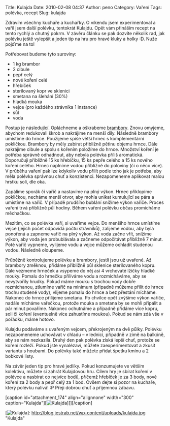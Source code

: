Title: Kulajda
Date: 2010-02-08 04:37
Author: peno
Category: Vaření
Tags: polévka, recept
Slug: kulajda

Zdravím všechny kuchaře a kuchařky. O víkendu jsem experimentoval a
vařil jsem další polévku, tentokrát Kulajdu. Opět vám přináším recept na
tento rychlý a chutný pokrm. V závěru článku se pak dozvíte několik rad,
jak polévku ještě vylepšit a jeden tip na hru pro hravé kluky a holky
:D. Nuže pojďme na to!

Potřebovat budeme tyto suroviny:

-   1 kg brambor
-   2 cibule
-   pepř celý
-   nové koření celé
-   hřebíček
-   sterilovaný kopr ve sklenici
-   smetana na šlehání (30%)
-   hladká mouka
-   vejce (pro každého strávníka 1 instance)
-   sůl
-   voda

Postup je následující. Opláchneme a oškrabeme
<abbr title="chcete-li, erteple">brambory</abbr>. Znovu omyjeme, abychom
redukovali škrob a nakrájíme na menší díly. Následně brambory umístíme
do hrnce. Použijeme spíše větší hrnec s komplementární pokličkou.
Brambory by měly zabírat přibližně pětinu objemu hrnce. Dále nakrájíme
cibule a spolu s kořením položíme do hrnce. Množství koření je potřeba
správně odhadnout, aby nebyla polévka příliš aromatická. Doporučuji
přibližně 15 ks hřebíčku, 15 ks pepře celého a 15 ks nového koření
celého. Hrnec naplníme vodou přibližně do poloviny (či o něco více). V
průběhu vaření pak lze kdykoliv vodu přilít podle toho jak je potřeba,
aby měla polévka správnou chuť a konzistenci. Nezapomeneme aplikovat
malou hrstku soli, dle oka.

Zapálíme sporák či vařič a nastavíme na plný výkon. Hrnec přiklopíme
pokličkou, necháme menší otvor, aby mohla unikat kumulující se pára a
umístíme na vařič. V případě prudšího bublání snížíme výkon vařiče.
Proces vaření trvá přibližně půl hodiny. Během vaření polévku občas
promícháme měchačkou.

Mezitím, co se polévka vaří, si uvaříme vejce. Do menšího hrnce umístíme
vejce (jejich počet odpovídá počtu strávníků), zalijeme vodou, aby byla
ponořená a zapneme vařič na plný výkon. Až voda začne vřít, snížíme
výkon, aby voda jen probublávala a začneme odpočítávat přibližně 7
minut. Poté vařič vypneme, vylijeme vodu a vejce můžeme ochladit
studenou vodou. Následně oloupeme.

Průběžně kontrolujeme polévku a brambory, jestli jsou už uvařené. Až
brambory změknou, přidáme přibližně půl sklenice sterilovaného kopru.
Dále vezmeme hrneček a vsypeme do něj asi 4 vrchovaté lžičky hladké
mouky. Pomalu do hrnečku přilíváme vodu a rozmícháváme, aby se
nevytvořily hrudky. Pokud máme mouku s trochou vody dobře rozmíchanou,
ztlumíme vařič na minimum (připadně můžeme přilít do hrnce trochu
studené vody), vlijeme pomalu do hrnce a bez přestání mícháme. Nakonec
do hrnce přilijeme smetanu. Po chvilce opět zvýšíme výkon vařiče, nadále
mícháme vařečkou, protože mouka a smetana by se mohli připálit a pár
minut povaříme. Nakonec ochutnáme a případně přidáme více kopru, soli či
koření (eventuelně více zahustíme moukou). Pokud se nám zdá vše v
pořádku, máme hotovo.

Kulajdu podáváme s uvařeným vejcem, překrojeným na dvě půlky. Polévku
nezapomeneme uchovávat v chladu – v lednici, případně v zimě na balkóně,
aby se nám nezkazila. Druhý den pak polévka získá lepší chuť, protože se
koření rozleží. Pokud jste vynalézaví, můžete zaexperimentovat a zkusit
variantu s houbami. Do polévky také můžete přidat špetku kmínu a 2
bobkové listy.

Na závěr jeden tip pro hravé jedlíky. Pokud konzumujete ve větším
kolektivu, můžete si zahrát Kulajdovou hru. Cílem hry je sbírat koření v
polévce a nasbírat co nejvíce bodů, příčemž hřebíček je za 3 body, nové
koření za 2 body a pepř celý za 1 bod. Ovšem dejte si pozor na kuchaře,
který polévku nalívá! :P Přeji dobrou chuť a příjemnou zábavu.

[caption id="attachment\_174" align="alignnone" width="300"
caption="Kulajda"][![Kulajda][]][][/caption]

  [Kulajda]: http://blog.jestrab.net/wp-content/uploads/kulajda-300x300.jpg
    "kulajda"
  [![Kulajda][]]: http://blog.jestrab.net/wp-content/uploads/kulajda.jpg
    "Kulajda"
